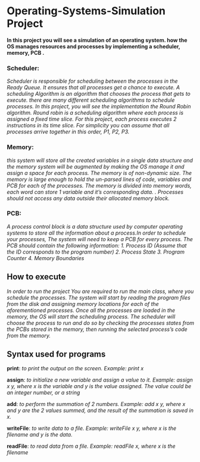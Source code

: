 # Operating-Systems-Simulation Project
 
 
**In this project you will see a simulation of an operating system. how the OS manages resources and processes by implementing a scheduler, memory, PCB .**



### Scheduler: 
*Scheduler is responsible for scheduling between the processes in the Ready Queue. It ensures that all processes get a chance to execute. A scheduling Algorithm is an algorithm that chooses the process that gets to execute.  there are many different scheduling algorithms to schedule processes. In this project, you will see the implementation the Round Robin algorithm. Round robin is a scheduling algorithm where each process is assigned a fixed time slice. For this project, each process executes 2 instructions in its time slice. For simplicity you can assume that all processes arrive together in this order, P1, P2, P3.*

### Memory:
*this system will store all the created variables in a single data structure and the memory system will be augmented by making the OS manage it and assign a space for each process. The memory is of non-dynamic size. The memory is large enough to hold the un-parsed lines of code, variables and PCB for each of the processes. The memory is divided into memory words, each word can store 1 variable and it’s corresponding data. . Processes should not access any data outside their allocated memory block.*

### PCB:
*A process control block is a data structure used by computer operating systems to store all the information about a process.In order to schedule your processes, The system will need to keep a PCB for every process. The PCB should contain the following information: 1. Process ID (Assume that the ID corresponds to the program number) 2. Process State 3. Program Counter 4. Memory Boundaries*

## How to execute
*In order to run the project You are required to run the main class, where you schedule the processes. The system will start by reading the program files from the disk and assigning memory locations for each of the aforementioned processes. Once all the processes are loaded in the memory, the OS will start the scheduling process. The scheduler will choose the process to run and do so by checking the processes states from the PCBs stored in the memory, then running the selected process’s code from the memory.*

## Syntax used for programs

**print**: *to print the output on the screen. Example: print x*

**assign**: *to initialize a new variable and assign a value to it. Example: assign x y, where x is the variable and y is the value assigned. The value could be an integer number, or a string*

**add**: *to perform the summation of 2 numbers. Example: add x y, where x and y are the 2 values summed, and the result of the summation is saved in x.*

**writeFile**: *to write data to a file. Example: writeFile x y, where x is the filename and y is the data.*

**readFile**: *to read data from a file. Example: readFile x, where x is the filename*

